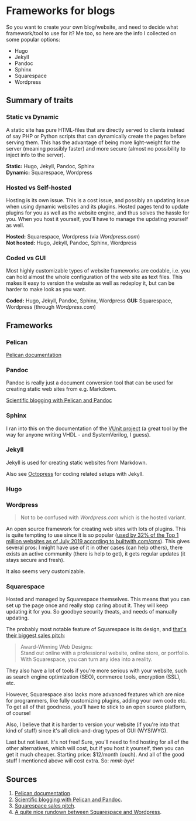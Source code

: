 # Frameworks for blogs

So you want to create your own blog/website, and need to decide what framework/tool to use for it? Me too, so here are the info I collected on some popular options:

* Hugo
* Jekyll
* Pandoc
* Sphinx
* Squarespace
* Wordpress

## Summary of traits

### Static vs Dynamic
A static site has pure HTML-files that are directly served to clients instead of say PHP or Python scripts that can dynamically create the pages before serving them. This has the advantage of being more light-weight for the server (meaning possibly faster) and more secure (almost no possibility to inject info to the server).

**Static:** Hugo, Jekyll, Pandoc, Sphinx <br>
**Dynamic:** Squarespace, Wordpress

### Hosted vs Self-hosted
Hosting is its own issue. This is a cost issue, and possibly an updating issue when using dynamic websites and its plugins. Hosted pages tend to update plugins for you as well as the website engine, and thus solves the hassle for you. When you host it yourself, you'll have to manage the updating yourself as well.

**Hosted:** Squarespace, Wordpress (via *Wordpress.com*) <br>
**Not hosted:** Hugo, Jekyll, Pandoc, Sphinx, Wordpress

### Coded vs GUI
Most highly customizable types of website frameworks are codable, i.e. you can hold almost the whole configuration of the web site as text files. This makes it easy to version the website as well as redeploy it, but can be harder to make look as you want.

**Coded:** Hugo, Jekyll, Pandoc, Sphinx, Wordpress
**GUI:** Squarespace, Wordpress (through *Wordpress.com*)

## Frameworks
### Pelican

[Pelican documentation]
### Pandoc
Pandoc is really just a document conversion tool that can be used for creating static web sites from e.g. Markdown.

[Scientific blogging with Pelican and Pandoc]

### Sphinx
I ran into this on the documentation of the [VUnit project](https://github.com/vunit/Vunit) (a great tool by the way for anyone writing VHDL - and SystemVerilog, I guess).

### Jekyll
Jekyll is used for creating static websites from Markdown.

Also see [Octopress](http://octopress.org/docs/) for coding related setups with Jekyll.

### Hugo
### Wordpress
> Not to be confused with *Wordpress.com* which is the hosted variant.

An open source framework for creating web sites with lots of plugins. This is quite tempting to use since it is so popular ([used by 32% of the Top 1 million websites as of July 2019 according to builtwith.com/cms](https://trends.builtwith.com/cms)). This gives several pros: I might have use of it in other cases (can help others), there exists an active community (there is help to get), it gets regular updates (it stays secure and fresh).

It also seems very customizable.

### Squarespace
Hosted and managed by Squarespace themselves. This means that you can set up the page once and really stop caring about it. They will keep updating it for you. So goodbye security theats, and needs of manually updating.

The probably most notable feature of Squarespace is its design, and [that's their biggest sales pitch][Squarespace: Website design]:

> Award-Winning Web Designs: <br>
> Stand out online with a professional website, online store, or portfolio. With Squarespace, you can turn any idea into a reality.

They also have a lot of tools if you're more serious with your website, such as search engine optimization (SEO), commerce tools, encryption (SSL), etc.

However, Squarespace also lacks more advanced features which are nice for programmers, like fully customizing plugins, adding your own code etc. To get all of that goodness, you'll have to stick to an open source platform, of course!

Also, I believe that it is harder to version your website (if you're into that kind of stuff) since it's all click-and-drag types of GUI (WYSIWYG).

Last but not least. It's not free! Sure, you'll need to find hosting for all of the other alternatives, which will cost, but if you host it yourself, then you can get it much cheaper. Starting price: $12/month (ouch). And all of the good stuff I mentioned above will cost extra. So: *mmk-bye*!

## Sources
1. [Pelican documentation].
1. [Scientific blogging with Pelican and Pandoc][Scientific blogging with Pelican and Pandoc].
1. [Squarespace sales pitch][Squarespace: Website design].
1. [A quite nice rundown between Squarespace and Wordpress][Wordpress vs Squarespace].

[Pelican documentation]: https://docs.getpelican.com/en/stable/
[Scientific blogging with Pelican and Pandoc]: http://proven-inconclusive.com/blog/scientific_blogging_with_pelican_and_pandoc.html
[Squarespace: Website design]: https://www.squarespace.com/website-design
[Wordpress vs Squarespace]: https://www.websitebuilderexpert.com/website-builders/comparisons/squarespace-vs-wordpress/